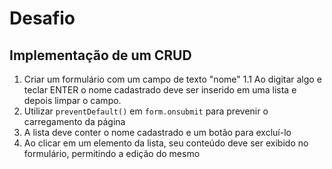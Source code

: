 # Desafio

## Implementação de um CRUD

1. Criar um formulário com um campo de texto "nome"
   1.1 Ao digitar algo e teclar ENTER o nome cadastrado deve ser inserido em uma lista e depois limpar o campo.
2. Utilizar `preventDefault()` em `form.onsubmit` para prevenir o carregamento da página
3. A lista deve conter o nome cadastrado e um botão para excluí-lo
4. Ao clicar em um elemento da lista, seu conteúdo deve ser exibido no formulário, permitindo a edição do mesmo
